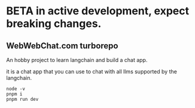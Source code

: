 # BETA in active development, expect breaking changes.
## WebWebChat.com turborepo

An hobby project to learn langchain and build a chat app.

it is a chat app that you can use to chat with all llms supported by the langchain.

```
node -v
pnpm i
pnpm run dev
```
